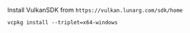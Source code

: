 Install VulkanSDK from
`https://vulkan.lunarg.com/sdk/home`

```
vcpkg install --triplet=x64-windows
```
